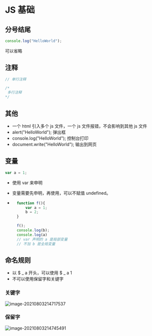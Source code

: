 # JS 基础

## 分号结尾

```javascript
console.log("HelloWorld");
```
可以省略


## 注释

```javascript
// 单行注释

/*
 多行注释
*/
```



## 其他

- 一个 html 引入多个 js 文件，一个 js 文件报错，不会影响到其他 js 文件
- alert("HelloWorld"); 弹出框
- console.log("HelloWorld");  控制台打印
- document.write("HelloWorld"); 输出到网页



## 变量

```javascript
var a = 1;
```

- 使用 var 来申明

- 变量需要先申明，再使用，可以不赋值 undefined。

- ```javascript
    function f(){
        var a = 1;
        b = 2;
    }
    
    f();
    console.log(b);
    console.log(a)
    // var 声明的 a 是局部变量
    // 不加 b 是全局变量 
    ```

    



## 命名规则

- 以 $ _ a 开头，可以使用 $ _ a 1
- 不可以使用保留字和关键字

### 关键字

![image-20210803214717537](https://attach.blog.wen7.online/20210803214717.png)

### 保留字

![image-20210803214745491](https://attach.blog.wen7.online/20210803214745.png)







































